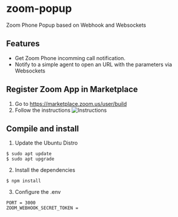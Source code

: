 # zoom-popup
Zoom Phone Popup based on Webhook and Websockets

## Features
- Get Zoom Phone incomming call notification.
- Notify to a simple agent to open an URL with the parameters via Websockets

## Register Zoom App in Marketplace
1. Go to https://marketplace.zoom.us/user/build
2. Follow the instructions
![Instructions](ZoomDeveloperWebhook.gif)

## Compile and install

1. Update the Ubuntu Distro
```Shell
$ sudo apt update
$ sudo apt upgrade
```

2. Install the dependencies
```Shell
$ npm install
```

3. Configure the .env
```Shell
PORT = 3000
ZOOM_WEBHOOK_SECRET_TOKEN = 
```
